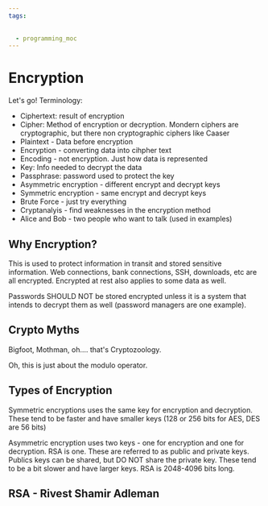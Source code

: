 ```yaml
---
tags:
  
  
  - programming_moc
---
```

# Encryption

Let's go! Terminology:

- Ciphertext: result of encryption
- Cipher: Method of encryption or decryption. Mondern ciphers are cryptographic, but there non cryptographic ciphers
  like Caaser
- Plaintext - Data before encryption
- Encryption - converting data into cihpher text
- Encoding - not encryption. Just how data is represented
- Key: Info needed to decrypt the data
- Passphrase: password used to protect the key
- Asymmetric encryption - different encrypt and decrypt keys
- Symmetric encryption - same encrypt and decrypt keys
- Brute Force - just try everything
- Cryptanalyis - find weaknesses in the encryption method
- Alice and Bob - two people who want to talk (used in examples)


## Why Encryption?

This is used to protect information in transit and stored sensitive information. Web connections, bank connections, SSH,
downloads, etc are all encrypted. Encrypted at rest also applies to some data as well. 

Passwords SHOULD NOT be stored encrypted unless it is a system that intends to decrypt them as well (password managers
are one example).


## Crypto Myths

Bigfoot, Mothman, oh.... that's Cryptozoology. 

Oh, this is just about the modulo operator.

## Types of Encryption

Symmetric encryptions uses the same key for encryption and decryption. These tend to be faster and have smaller keys
(128 or 256 bits for AES, DES are 56 bits)

Asymmetric encryption uses two keys - one for encryption and one for decryption. RSA is one. These are referred to as
public and private keys. Publics keys can be shared, but DO NOT share the private key. These tend to be a bit slower and
have larger keys. RSA is 2048-4096 bits long.

## RSA - Rivest Shamir Adleman


